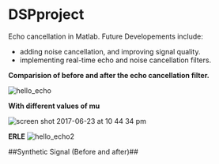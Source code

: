 # DSPproject
Echo cancellation in Matlab. Future Developements include:
- adding noise cancellation, and improving signal quality.
- implementing real-time echo and noise cancellation filters.

**Comparision of before and after the echo cancellation filter.**

![hello_echo](https://user-images.githubusercontent.com/25523755/27505972-c46eed22-5862-11e7-8412-9808c4967628.png)

**With different values of mu**

![screen shot 2017-06-23 at 10 44 34 pm](https://user-images.githubusercontent.com/25523755/27506072-9cda9cea-5865-11e7-8dfd-eea6da70b972.png)


**ERLE**
![hello_echo2](https://user-images.githubusercontent.com/25523755/27506049-2e84a5c4-5865-11e7-91af-c64c43930e0c.png)

##Synthetic Signal (Before and after)##

